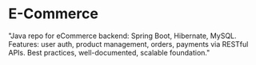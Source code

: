 # E-Commerce
"Java repo for eCommerce backend: Spring Boot, Hibernate, MySQL. Features: user auth, product management, orders, payments via RESTful APIs. Best practices, well-documented, scalable foundation."

